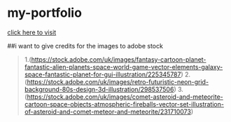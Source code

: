 # my-portfolio
[click here to visit](https://myportfolioyaswanth.netlify.app/)

##i want to give credits for the images to adobe stock 
> 1.(https://stock.adobe.com/uk/images/fantasy-cartoon-planet-fantastic-alien-planets-space-world-game-vector-elements-galaxy-space-fantastic-planet-for-gui-illustration/225345787)
> 2.(https://stock.adobe.com/uk/images/retro-futuristic-neon-grid-background-80s-design-3d-illustration/298537506)
> 3.(https://stock.adobe.com/uk/images/comet-asteroid-and-meteorite-cartoon-space-objects-atmospheric-fireballs-vector-set-illustration-of-asteroid-and-comet-meteor-and-meteorite/231710073)

